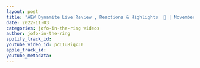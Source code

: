 ```yaml
---
layout: post
title: "AEW Dynamite Live Review , Reactions & Highlights  🚨 | November 2 , 2022"
date: 2022-11-03
categories: jofo-in-the-ring videos
author: jofo-in-the-ring
spotify_track_id: 
youtube_video_id: pcIIu8iqxJ0
apple_track_id: 
youtube_metadata: 
---
```

